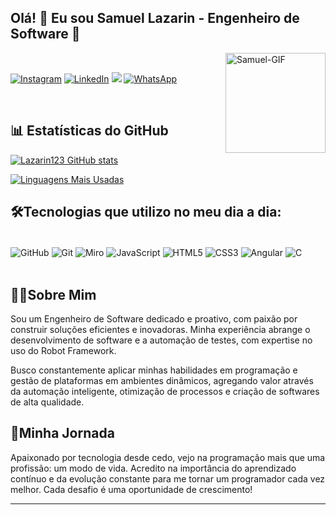 ### <h2>Olá! 👋 Eu sou Samuel Lazarin - Engenheiro de Software 🤖</h2> ###

<img align="right" alt="Samuel-GIF" height="160" width="160" src="https://media.giphy.com/media/jBOOXxSJfG8kqMxT11/giphy.gif?cid=ecf05e471b8ch9dww0uyovu5n7r11hpqdir5tinx6iz8m25h&ep=v1_gifs_related&rid=giphy.gif&ct=g">

</br>

[![Instagram](https://img.shields.io/badge/Instagram-E4405F?style=for-the-badge&logo=instagram&logoColor=white)](https://www.instagram.com/sam_lazarin/)
[![LinkedIn](https://img.shields.io/badge/LinkedIn-0077B5?style=for-the-badge&logo=linkedin&logoColor=white)](https://www.linkedin.com/in/samuel-lazarin-132b4124a/)
<a href="mailto:samuel.lazarin12@gmail.com"><img src="https://img.shields.io/badge/-Gmail-%23333?style=for-the-badge&logo=gmail&logoColor=white" target="_blank"></a>
[![WhatsApp](https://img.shields.io/badge/WhatsApp-25D366?style=for-the-badge&logo=whatsapp&logoColor=white)](https://wa.me/5511946701625)

<br/>

<h2>📊 Estatísticas do GitHub</h2>

[![Lazarin123 GitHub stats](https://github-readme-stats.vercel.app/api?username=Lazarin123&theme=blue-green)](https://github.com/anuraghazra/github-readme-stats)<br/>

[![Linguagens Mais Usadas](https://github-readme-stats.vercel.app/api/top-langs/?username=Lazarin123&theme=blue-green&layout=compact)](https://github.com/anuraghazra/github-readme-stats)

<h2>🛠️Tecnologias que utilizo no meu dia a dia:</h2>

<div style="display: inline_block"><br/>
    <img align="center" alt="GitHub" src="https://img.shields.io/badge/GitHub-181717.svg?style=for-the-badge&logo=GitHub&logoColor=white">
    <img align="center" alt="Git" src="https://img.shields.io/badge/Git-F05032.svg?style=for-the-badge&logo=Git&logoColor=white">
    <img align="center" alt="Miro" src="https://img.shields.io/badge/Miro-050038.svg?style=for-the-badge&logo=Miro&logoColor=white">
    <img align="center" alt="JavaScript" src="https://img.shields.io/badge/JavaScript-F7DF1E.svg?style=for-the-badge&logo=JavaScript&logoColor=black">
    <img align="center" alt="HTML5" src="https://img.shields.io/badge/HTML5-E34F26.svg?style=for-the-badge&logo=HTML5&logoColor=white">
    <img align="center" alt="CSS3" src="https://img.shields.io/badge/CSS3-1572B6.svg?style=for-the-badge&logo=CSS3&logoColor=white">
    <img align="center" alt="Angular" src="https://img.shields.io/badge/Angular-0F0F11.svg?style=for-the-badge&logo=Angular&logoColor=white">
    <img align="center" alt="C" src="https://img.shields.io/badge/C-A8B9CC.svg?style=for-the-badge&logo=C&logoColor=black">
</div>
    
<br/>

<h2>👨‍💻Sobre Mim</h2>

<p>Sou um Engenheiro de Software dedicado e proativo, com paixão por construir soluções eficientes e inovadoras. Minha experiência abrange o desenvolvimento de software e a automação de testes, com expertise no uso do Robot Framework.

Busco constantemente aplicar minhas habilidades em programação e gestão de plataformas em ambientes dinâmicos, agregando valor através da automação inteligente, otimização de processos e criação de softwares de alta qualidade.</p>

<h2>🚀Minha Jornada</h2>

<p>Apaixonado por tecnologia desde cedo, vejo na programação mais que uma profissão: um modo de vida. Acredito na importância do aprendizado contínuo e da evolução constante para me tornar um programador cada vez melhor. Cada desafio é uma oportunidade de crescimento!</p>

---
